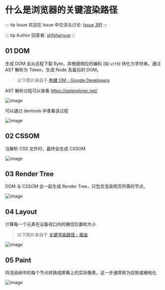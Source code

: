 # 什么是浏览器的关键渲染路径



::: tip Issue 
 欢迎在 Issue 中交流与讨论: [Issue 391](https://github.com/shfshanyue/Daily-Question/issues/391) 
:::

::: tip Author 
回答者: [shfshanyue](https://github.com/shfshanyue) 
:::

## 01 DOM

生成 DOM 会从远程下载 Byte，并根据相应的编码 (如 `utf8`) 转化为字符串，通过 AST 解析为 Token，生成 Node 及最后的 DOM。

> 以下图片来自于 [构建 OM - Google Developers](https://developers.google.com/web/fundamentals/performance/critical-rendering-path/constructing-the-object-model)

AST 解析过程可以查看 <https://astexplorer.net/>

![image](https://user-images.githubusercontent.com/13389461/89550597-63124300-d83c-11ea-971d-fcdc0ed9fed2.png)

可以通过 devtools 中查看该过程

![image](https://user-images.githubusercontent.com/13389461/89658346-03ca3680-d901-11ea-9a49-9cf36cf651f0.png)

## 02 CSSOM

当解析 CSS 文件时，最终会生成 CSSOM

![image](https://user-images.githubusercontent.com/13389461/89551525-a1f4c880-d83d-11ea-96f2-8b01366e7045.png)

## 03 Render Tree

DOM 与 CSSOM 会一起生成 Render Tree，只包含渲染网页所需的节点。

![image](https://user-images.githubusercontent.com/13389461/89551568-ad47f400-d83d-11ea-9585-e24dd3c0ab3d.png)

## 04 Layout

计算每一个元素在设备视口内的确切位置和大小

> 以下图片来自于 [关键渲染路径 - 掘金](https://juejin.im/post/6844903756820119560)

![image](https://user-images.githubusercontent.com/13389461/89703579-9d83f900-d97e-11ea-82b2-7528c8426c8f.png)

## 05 Paint

将渲染树中的每个节点转换成屏幕上的实际像素，这一步通常称为绘制或栅格化

![image](https://user-images.githubusercontent.com/13389461/89663916-ec8f4700-d908-11ea-8e6b-4083793cff1a.png)

